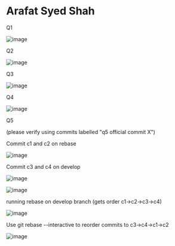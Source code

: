 # Arafat Syed Shah

Q1

![image](https://github.com/arafatsyed/ECE444-F2023-Assignment1/assets/55632837/898a6dcc-bbd1-4f3a-b3c8-bd7717b27ef3)

Q2

![image](https://github.com/arafatsyed/ECE444-F2023-Assignment1/assets/55632837/9c5f57d5-3641-4fbd-9cf4-38802d4c396e)

Q3

![image](https://github.com/arafatsyed/ECE444-F2023-Assignment1/assets/55632837/f72133ac-e9ae-4b76-a169-d803fce66986)

Q4

![image](https://github.com/arafatsyed/ECE444-F2023-Assignment1/assets/55632837/af8b4378-8f87-4078-9067-f272f99bc3fa)

Q5

(please verify using commits labelled "q5 official commit X")

Commit c1 and c2 on rebase

![image](https://github.com/arafatsyed/ECE444-F2023-Assignment1/assets/55632837/e873d777-90db-485b-bb5a-cc54d9c7749c)

Commit c3 and c4 on develop

![image](https://github.com/arafatsyed/ECE444-F2023-Assignment1/assets/55632837/415d47fe-f24e-45bd-8af9-d94d2d5f47cb)

![image](https://github.com/arafatsyed/ECE444-F2023-Assignment1/assets/55632837/1669a590-0935-4ae2-8e75-e8a725f7e454)

running rebase on develop branch (gets order c1->c2->c3->c4)

![image](https://github.com/arafatsyed/ECE444-F2023-Assignment1/assets/55632837/9bfd66ef-ae9e-46b8-8db6-e10cfd0677a5)

Use git rebase --interactive to reorder commits to c3->c4->c1->c2

![image](https://github.com/arafatsyed/ECE444-F2023-Assignment1/assets/55632837/b2c16e4c-5551-4c1c-9824-6e9c859ad461)


